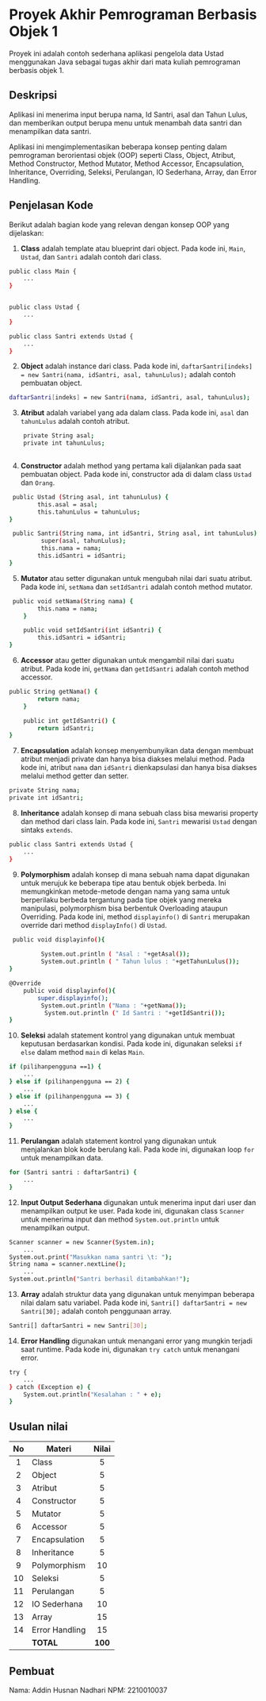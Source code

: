 # Proyek Akhir Pemrograman Berbasis Objek 1

Proyek ini adalah contoh sederhana aplikasi pengelola data Ustad menggunakan Java sebagai tugas akhir dari mata kuliah pemrograman berbasis objek 1.

## Deskripsi

Aplikasi ini menerima input berupa nama, Id Santri, asal dan Tahun Lulus, dan memberikan output berupa menu untuk menambah data santri dan menampilkan data santri.

Aplikasi ini mengimplementasikan beberapa konsep penting dalam pemrograman berorientasi objek (OOP) seperti Class, Object, Atribut, Method Constructor, Method Mutator, Method Accessor, Encapsulation, Inheritance, Overriding, Seleksi, Perulangan, IO Sederhana, Array, dan Error Handling.

## Penjelasan Kode

Berikut adalah bagian kode yang relevan dengan konsep OOP yang dijelaskan:

1. **Class** adalah template atau blueprint dari object. Pada kode ini, `Main`, `Ustad`, dan `Santri` adalah contoh dari class.

```bash
public class Main {
    ...
}


public class Ustad {
    ...
}

public class Santri extends Ustad {
    ...
}
```

2. **Object** adalah instance dari class. Pada kode ini, `daftarSantri[indeks] = new Santri(nama, idSantri, asal, tahunLulus);` adalah contoh pembuatan object.

```bash
daftarSantri[indeks] = new Santri(nama, idSantri, asal, tahunLulus);
```

3. **Atribut** adalah variabel yang ada dalam class. Pada kode ini, `asal` dan `tahunLulus` adalah contoh atribut.

```bash
    private String asal;
    private int tahunLulus;
    
```

4. **Constructor** adalah method yang pertama kali dijalankan pada saat pembuatan object. Pada kode ini, constructor ada di dalam class `Ustad` dan `Orang`.

```bash
 public Ustad (String asal, int tahunLulus) {
        this.asal = asal;
        this.tahunLulus = tahunLulus;
}

 public Santri(String nama, int idSantri, String asal, int tahunLulus) {
         super(asal, tahunLulus);
         this.nama = nama;
        this.idSantri = idSantri;
}
```

5. **Mutator** atau setter digunakan untuk mengubah nilai dari suatu atribut. Pada kode ini, `setNama` dan `setIdSantri` adalah contoh method mutator.

```bash
 public void setNama(String nama) {
        this.nama = nama;
    }

    public void setIdSantri(int idSantri) {
        this.idSantri = idSantri;
}
```

6. **Accessor** atau getter digunakan untuk mengambil nilai dari suatu atribut. Pada kode ini, `getNama` dan `getIdSantri` adalah contoh method accessor.

```bash
public String getNama() {
        return nama;
    }

    public int getIdSantri() {
        return idSantri;
}
```

7. **Encapsulation** adalah konsep menyembunyikan data dengan membuat atribut menjadi private dan hanya bisa diakses melalui method. Pada kode ini, atribut `nama` dan `idSantri` dienkapsulasi dan hanya bisa diakses melalui method getter dan setter.

```bash
private String nama;
private int idSantri;
```

8. **Inheritance** adalah konsep di mana sebuah class bisa mewarisi property dan method dari class lain. Pada kode ini, `Santri` mewarisi `Ustad` dengan sintaks `extends`.

```bash
public class Santri extends Ustad {
    ...
}
```

9. **Polymorphism** adalah konsep di mana sebuah nama dapat digunakan untuk merujuk ke beberapa tipe atau bentuk objek berbeda. Ini memungkinkan metode-metode dengan nama yang sama untuk berperilaku berbeda tergantung pada tipe objek yang mereka manipulasi, polymorphism bisa berbentuk Overloading ataupun Overriding. Pada kode ini, method `displayinfo()` di `Santri` merupakan override dari method `displayInfo()` di `Ustad`.

```bash
 public void displayinfo(){
       
         System.out.println ( "Asal : "+getAsal());
         System.out.println ( " Tahun lulus : "+getTahunLulus());
}

@Override
    public void displayinfo(){
        super.displayinfo();
         System.out.println ("Nama : "+getNama());
          System.out.println (" Id Santri : "+getIdSantri());
}
```

10. **Seleksi** adalah statement kontrol yang digunakan untuk membuat keputusan berdasarkan kondisi. Pada kode ini, digunakan seleksi `if else` dalam method `main` di kelas `Main`.

```bash
if (pilihanpengguna ==1) {
    ...
} else if (pilihanpengguna == 2) {
    ...
} else if (pilihanpengguna == 3) {
    ...
} else {
    ...
}
```

11. **Perulangan** adalah statement kontrol yang digunakan untuk menjalankan blok kode berulang kali. Pada kode ini, digunakan loop `for` untuk menampilkan data.

```bash
for (Santri santri : daftarSantri) {
    ...
}
```

12. **Input Output Sederhana** digunakan untuk menerima input dari user dan menampilkan output ke user. Pada kode ini, digunakan class `Scanner` untuk menerima input dan method `System.out.println` untuk menampilkan output.

```bash
Scanner scanner = new Scanner(System.in);
    ...
System.out.print("Masukkan nama santri \t: ");
String nama = scanner.nextLine();
    ...
System.out.println("Santri berhasil ditambahkan!");
```

13. **Array** adalah struktur data yang digunakan untuk menyimpan beberapa nilai dalam satu variabel. Pada kode ini, `Santri[] daftarSantri = new Santri[30];` adalah contoh penggunaan array.

```bash
Santri[] daftarSantri = new Santri[30];
```

14. **Error Handling** digunakan untuk menangani error yang mungkin terjadi saat runtime. Pada kode ini, digunakan `try catch` untuk menangani error.

```bash
try {
    ...
} catch (Exception e) {
    System.out.println("Kesalahan : " + e);
}
```

## Usulan nilai

| No  | Materi         |  Nilai  |
| :-: | -------------- | :-----: |
|  1  | Class          |    5    |
|  2  | Object         |    5    |
|  3  | Atribut        |    5    |
|  4  | Constructor    |    5    |
|  5  | Mutator        |    5    |
|  6  | Accessor       |    5    |
|  7  | Encapsulation  |    5    |
|  8  | Inheritance    |    5    |
|  9  | Polymorphism   |   10    |
| 10  | Seleksi        |    5    |
| 11  | Perulangan     |    5    |
| 12  | IO Sederhana   |   10    |
| 13  | Array          |   15    |
| 14  | Error Handling |   15    |
|     | **TOTAL**      | **100** |

## Pembuat

Nama: Addin Husnan Nadhari
NPM: 2210010037
